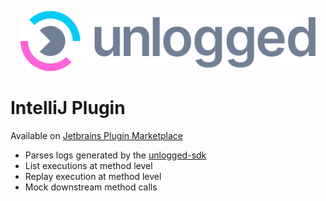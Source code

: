 
<p align="center">
  <a href="https://www.unlogged.io/">
    <img src="src/main/resources/icons/svg/unlogged-logo-gray.svg" height="96">
  </a>
</p>


# IntelliJ Plugin

Available on [Jetbrains Plugin Marketplace](https://plugins.jetbrains.com/plugin/18529-unlogged)

- Parses logs generated by the [unlogged-sdk](https://github.com/unloggedio/unlogged-sdk)
- List executions at method level
- Replay execution at method level
- Mock downstream method calls